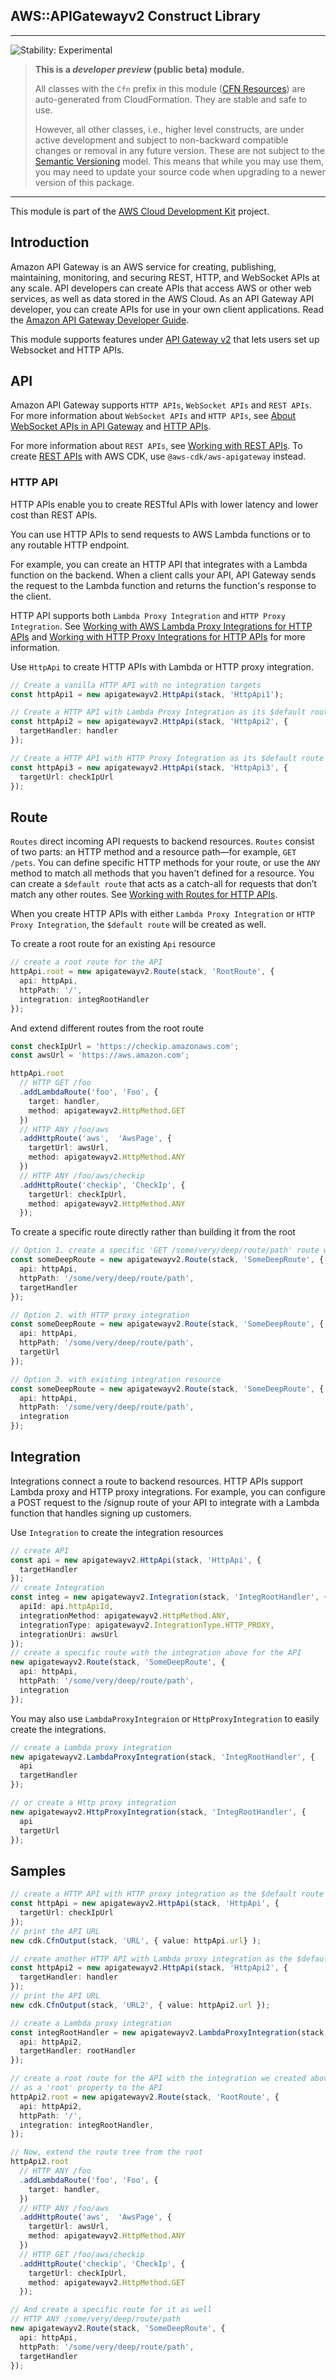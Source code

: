 ## AWS::APIGatewayv2 Construct Library
<!--BEGIN STABILITY BANNER-->

---

![Stability: Experimental](https://img.shields.io/badge/stability-Experimental-important.svg?style=for-the-badge)

> **This is a _developer preview_ (public beta) module.**
>
> All classes with the `Cfn` prefix in this module ([CFN Resources](https://docs.aws.amazon.com/cdk/latest/guide/constructs.html#constructs_lib))
> are auto-generated from CloudFormation. They are stable and safe to use.
>
> However, all other classes, i.e., higher level constructs, are under active development and subject to non-backward
> compatible changes or removal in any future version. These are not subject to the [Semantic Versioning](https://semver.org/) model.
> This means that while you may use them, you may need to update your source code when upgrading to a newer version of this package.

---
<!--END STABILITY BANNER-->

This module is part of the [AWS Cloud Development Kit](https://github.com/aws/aws-cdk) project.


## Introduction

Amazon API Gateway is an AWS service for creating, publishing, maintaining, monitoring, and securing REST, HTTP, and WebSocket 
APIs at any scale. API developers can create APIs that access AWS or other web services, as well as data stored in the AWS Cloud. 
As an API Gateway API developer, you can create APIs for use in your own client applications. Read the 
[Amazon API Gateway Developer Guide](https://docs.aws.amazon.com/apigateway/latest/developerguide/welcome.html).

This module supports features under [API Gateway v2](https://docs.aws.amazon.com/AWSCloudFormation/latest/UserGuide/AWS_ApiGatewayV2.html) 
that lets users set up Websocket and HTTP APIs.

## API

Amazon API Gateway supports `HTTP APIs`, `WebSocket APIs` and `REST APIs`. For more information about `WebSocket APIs` and `HTTP APIs`, 
see [About WebSocket APIs in API Gateway](https://docs.aws.amazon.com/apigateway/latest/developerguide/apigateway-websocket-api-overview.html) 
and [HTTP APIs](https://docs.aws.amazon.com/apigateway/latest/developerguide/http-api.html). 

For more information about `REST APIs`, see [Working with REST APIs](https://docs.aws.amazon.com/apigateway/latest/developerguide/apigateway-rest-api.html). To create [REST APIs](https://docs.aws.amazon.com/apigateway/latest/developerguide/apigateway-rest-api.html) with AWS CDK, use `@aws-cdk/aws-apigateway` instead.


### HTTP API


HTTP APIs enable you to create RESTful APIs with lower latency and lower cost than REST APIs.

You can use HTTP APIs to send requests to AWS Lambda functions or to any routable HTTP endpoint.

For example, you can create an HTTP API that integrates with a Lambda function on the backend. When a client calls your API, 
API Gateway sends the request to the Lambda function and returns the function's response to the client. 

HTTP API supports both `Lambda Proxy Integration` and `HTTP Proxy Integration`. 
See [Working with AWS Lambda Proxy Integrations for HTTP APIs](https://docs.aws.amazon.com/apigateway/latest/developerguide/http-api-develop-integrations-lambda.html) 
and [Working with HTTP Proxy Integrations for HTTP APIs](https://docs.aws.amazon.com/apigateway/latest/developerguide/http-api-develop-integrations-http.html) 
for more information.



Use `HttpApi` to create HTTP APIs with Lambda or HTTP proxy integration.


```ts
// Create a vanilla HTTP API with no integration targets
const httpApi1 = new apigatewayv2.HttpApi(stack, 'HttpApi1');

// Create a HTTP API with Lambda Proxy Integration as its $default route
const httpApi2 = new apigatewayv2.HttpApi(stack, 'HttpApi2', {
  targetHandler: handler
});

// Create a HTTP API with HTTP Proxy Integration as its $default route
const httpApi3 = new apigatewayv2.HttpApi(stack, 'HttpApi3', {
  targetUrl: checkIpUrl
});
```

## Route

`Routes` direct incoming API requests to backend resources. `Routes` consist of two parts: an HTTP method and a resource path—for example, 
`GET /pets`. You can define specific HTTP methods for your route, or use the `ANY` method to match all methods that you haven't defined for a resource. 
You can create a `$default route` that acts as a catch-all for requests that don’t match any other routes. See 
[Working with Routes for HTTP APIs](https://docs.aws.amazon.com/apigateway/latest/developerguide/http-api-develop-routes.html).

When you create HTTP APIs with either `Lambda Proxy Integration` or `HTTP Proxy Integration`, the `$default route` will be created as well.

To create a root route for an existing `Api` resource

```ts
// create a root route for the API
httpApi.root = new apigatewayv2.Route(stack, 'RootRoute', {
  api: httpApi,
  httpPath: '/',
  integration: integRootHandler
});
```
And extend different routes from the root route

```ts
const checkIpUrl = 'https://checkip.amazonaws.com';
const awsUrl = 'https://aws.amazon.com';

httpApi.root
  // HTTP GET /foo
  .addLambdaRoute('foo', 'Foo', {
    target: handler,
    method: apigatewayv2.HttpMethod.GET
  })
  // HTTP ANY /foo/aws
  .addHttpRoute('aws',  'AwsPage', {
    targetUrl: awsUrl,
    method: apigatewayv2.HttpMethod.ANY
  })
  // HTTP ANY /foo/aws/checkip
  .addHttpRoute('checkip', 'CheckIp', {
    targetUrl: checkIpUrl,
    method: apigatewayv2.HttpMethod.ANY
  });
```

To create a specific route directly rather than building it from the root

```ts
// Option 1. create a specific 'GET /some/very/deep/route/path' route with Lambda proxy integration for an existing HTTP API
const someDeepRoute = new apigatewayv2.Route(stack, 'SomeDeepRoute', {
  api: httpApi,
  httpPath: '/some/very/deep/route/path',
  targetHandler
});

// Option 2. with HTTP proxy integration
const someDeepRoute = new apigatewayv2.Route(stack, 'SomeDeepRoute', {
  api: httpApi,
  httpPath: '/some/very/deep/route/path',
  targetUrl
});

// Option 3. with existing integration resource
const someDeepRoute = new apigatewayv2.Route(stack, 'SomeDeepRoute', {
  api: httpApi,
  httpPath: '/some/very/deep/route/path',
  integration
});
```

## Integration

Integrations connect a route to backend resources. HTTP APIs support Lambda proxy and HTTP proxy integrations. 
For example, you can configure a POST request to the /signup route of your API to integrate with a Lambda function 
that handles signing up customers. 

Use `Integration` to create the integration resources

```ts
// create API
const api = new apigatewayv2.HttpApi(stack, 'HttpApi', {
  targetHandler
});
// create Integration
const integ = new apigatewayv2.Integration(stack, 'IntegRootHandler', {
  apiId: api.httpApiId,
  integrationMethod: apigatewayv2.HttpMethod.ANY,
  integrationType: apigatewayv2.IntegrationType.HTTP_PROXY,
  integrationUri: awsUrl
});
// create a specific route with the integration above for the API
new apigatewayv2.Route(stack, 'SomeDeepRoute', {
  api: httpApi,
  httpPath: '/some/very/deep/route/path',
  integration
});

```

You may also use `LambdaProxyIntegraion` or `HttpProxyIntegration` to easily create the integrations.

```ts
// create a Lambda proxy integration
new apigatewayv2.LambdaProxyIntegration(stack, 'IntegRootHandler', {
  api
  targetHandler
});

// or create a Http proxy integration
new apigatewayv2.HttpProxyIntegration(stack, 'IntegRootHandler', {
  api
  targetUrl
});
```

## Samples


```ts
// create a HTTP API with HTTP proxy integration as the $default route
const httpApi = new apigatewayv2.HttpApi(stack, 'HttpApi', {
  targetUrl: checkIpUrl
});
// print the API URL 
new cdk.CfnOutput(stack, 'URL', { value: httpApi.url} );

// create another HTTP API with Lambda proxy integration as the $default route
const httpApi2 = new apigatewayv2.HttpApi(stack, 'HttpApi2', {
  targetHandler: handler
});
// print the API URL 
new cdk.CfnOutput(stack, 'URL2', { value: httpApi2.url });

// create a Lambda proxy integration
const integRootHandler = new apigatewayv2.LambdaProxyIntegration(stack, 'IntegRootHandler', {
  api: httpApi2,
  targetHandler: rootHandler
});

// create a root route for the API with the integration we created above and assign the route resource
// as a 'root' property to the API
httpApi2.root = new apigatewayv2.Route(stack, 'RootRoute', {
  api: httpApi2,
  httpPath: '/',
  integration: integRootHandler,
});

// Now, extend the route tree from the root
httpApi2.root
  // HTTP ANY /foo
  .addLambdaRoute('foo', 'Foo', {
    target: handler,
  })
  // HTTP ANY /foo/aws
  .addHttpRoute('aws',  'AwsPage', {
    targetUrl: awsUrl,
    method: apigatewayv2.HttpMethod.ANY
  })
  // HTTP GET /foo/aws/checkip
  .addHttpRoute('checkip', 'CheckIp', {
    targetUrl: checkIpUrl,
    method: apigatewayv2.HttpMethod.GET
  });

// And create a specific route for it as well
// HTTP ANY /some/very/deep/route/path
new apigatewayv2.Route(stack, 'SomeDeepRoute', {
  api: httpApi,
  httpPath: '/some/very/deep/route/path',
  targetHandler
});
```